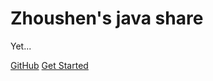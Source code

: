 # Zhoushen's java share

Yet...



[GitHub](https://github.com/zhoushenn)
[Get Started](README.md)

